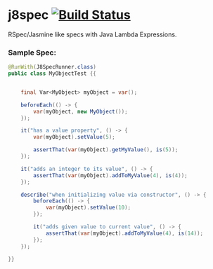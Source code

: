 j8spec [![Build Status](https://travis-ci.org/tprado/j8spec.svg?branch=master)](https://travis-ci.org/tprado/j8spec)
======

RSpec/Jasmine like specs with Java Lambda Expressions.


### Sample Spec:

```java
@RunWith(J8SpecRunner.class)
public class MyObjectTest {{


    final Var<MyObject> myObject = var();

    beforeEach(() -> {
        var(myObject, new MyObject());
    });

    it("has a value property", () -> {
        var(myObject).setValue(5);

        assertThat(var(myObject).getMyValue(), is(5));
    });

    it("adds an integer to its value", () -> {
        assertThat(var(myObject).addToMyValue(4), is(4));
    });

    describe("when initializing value via constructor", () -> {
        beforeEach(() -> {
            var(myObject).setValue(10);
        });

        it("adds given value to current value", () -> {
            assertThat(var(myObject).addToMyValue(4), is(14));
        });
    });

}}

```
